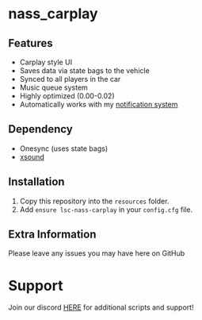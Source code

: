 # nass_carplay

## Features

- Carplay style UI
- Saves data via state bags to the vehicle
- Synced to all players in the car
- Music queue system
- Highly optimized (0.00-0.02)
- Automatically works with my [notification system](https://forum.cfx.re/t/paid-standalone-nass-notification-system/5077964)

## Dependency

- Onesync (uses state bags)
- [xsound](https://github.com/Xogy/xsound)

## Installation

1. Copy this repository into the `resources` folder.
2. Add `ensure lsc-nass-carplay` in your `config.cfg` file.

## Extra Information

Please leave any issues you may have here on GitHub

# Support

Join our discord <a href='https://discord.gg/fz655NHeDq'>HERE</a> for additional scripts and support!

